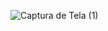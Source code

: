 ![Captura de Tela (1)](https://github.com/user-attachments/assets/0b6e512b-fe3f-4b98-b266-21a37eabe75f)
